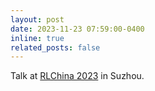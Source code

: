 ```yaml
---
layout: post
date: 2023-11-23 07:59:00-0400
inline: true
related_posts: false
---
```


Talk at [RLChina 2023](http://rlchina.org/rlchina_2023/Workshop.html) in Suzhou.

